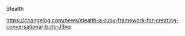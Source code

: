 Stealth



https://changelog.com/news/stealth-a-ruby-framework-for-creating-conversational-bots-J3nq
